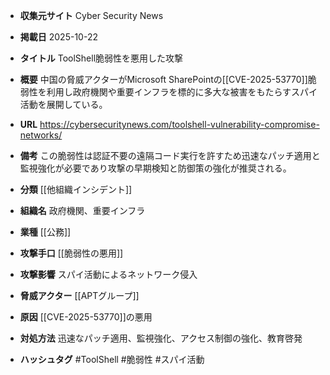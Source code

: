 - **収集元サイト**
Cyber Security News

- **掲載日**
2025-10-22

- **タイトル**
ToolShell脆弱性を悪用した攻撃

- **概要**
中国の脅威アクターがMicrosoft SharePointの[[CVE-2025-53770]]脆弱性を利用し政府機関や重要インフラを標的に多大な被害をもたらすスパイ活動を展開している。

- **URL**
https://cybersecuritynews.com/toolshell-vulnerability-compromise-networks/

- **備考**
この脆弱性は認証不要の遠隔コード実行を許すため迅速なパッチ適用と監視強化が必要であり攻撃の早期検知と防御策の強化が推奨される。

- **分類**
[[他組織インシデント]]

- **組織名**
政府機関、重要インフラ

- **業種**
[[公務]]

- **攻撃手口**
[[脆弱性の悪用]]

- **攻撃影響**
スパイ活動によるネットワーク侵入

- **脅威アクター**
[[APTグループ]]

- **原因**
[[CVE-2025-53770]]の悪用

- **対処方法**
迅速なパッチ適用、監視強化、アクセス制御の強化、教育啓発

- **ハッシュタグ**
#ToolShell #脆弱性 #スパイ活動
